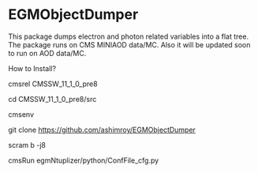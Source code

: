 # EGMObjectDumper
This package dumps electron and photon related variables into a flat tree. The package runs on CMS MINIAOD data/MC. Also it will be updated soon to run on AOD data/MC.

How to Install?

cmsrel CMSSW_11_1_0_pre8

cd CMSSW_11_1_0_pre8/src

cmsenv

git clone https://github.com/ashimroy/EGMObjectDumper

scram b -j8

cmsRun egmNtuplizer/python/ConfFile_cfg.py

